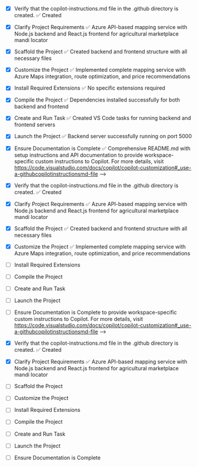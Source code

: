 <!-- Use this file to provide workspace-specific custom instructions to Copilot. For more details, visit https://code.visualstudio.com/docs/copilot/copilot-customization#_use-a-githubcopilotinstructionsmd-file -->
- [x] Verify that the copilot-instructions.md file in the .github directory is created. ✅ Created

- [x] Clarify Project Requirements ✅ Azure API-based mapping service with Node.js backend and React.js frontend for agricultural marketplace mandi locator

- [x] Scaffold the Project ✅ Created backend and frontend structure with all necessary files

- [x] Customize the Project ✅ Implemented complete mapping service with Azure Maps integration, route optimization, and price recommendations

- [x] Install Required Extensions ✅ No specific extensions required

- [x] Compile the Project ✅ Dependencies installed successfully for both backend and frontend

- [x] Create and Run Task ✅ Created VS Code tasks for running backend and frontend servers

- [x] Launch the Project ✅ Backend server successfully running on port 5000

- [x] Ensure Documentation is Complete ✅ Comprehensive README.md with setup instructions and API documentation to provide workspace-specific custom instructions to Copilot. For more details, visit https://code.visualstudio.com/docs/copilot/copilot-customization#_use-a-githubcopilotinstructionsmd-file -->
- [x] Verify that the copilot-instructions.md file in the .github directory is created. ✅ Created

- [x] Clarify Project Requirements ✅ Azure API-based mapping service with Node.js backend and React.js frontend for agricultural marketplace mandi locator

- [x] Scaffold the Project ✅ Created backend and frontend structure with all necessary files

- [x] Customize the Project ✅ Implemented complete mapping service with Azure Maps integration, route optimization, and price recommendations

- [ ] Install Required Extensions

- [ ] Compile the Project

- [ ] Create and Run Task

- [ ] Launch the Project

- [ ] Ensure Documentation is Complete to provide workspace-specific custom instructions to Copilot. For more details, visit https://code.visualstudio.com/docs/copilot/copilot-customization#_use-a-githubcopilotinstructionsmd-file -->
- [x] Verify that the copilot-instructions.md file in the .github directory is created. ✅ Created

- [x] Clarify Project Requirements ✅ Azure API-based mapping service with Node.js backend and React.js frontend for agricultural marketplace mandi locator

- [ ] Scaffold the Project

- [ ] Customize the Project

- [ ] Install Required Extensions

- [ ] Compile the Project

- [ ] Create and Run Task

- [ ] Launch the Project

- [ ] Ensure Documentation is Complete

